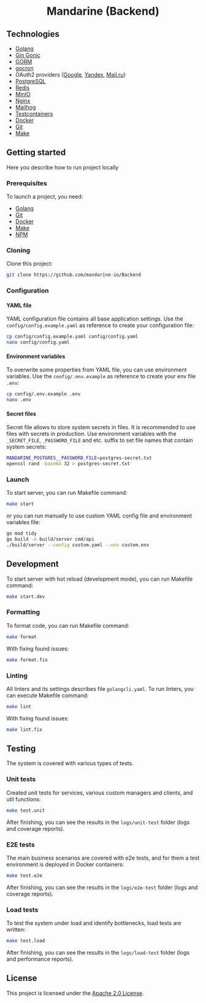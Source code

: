 <h1 id="home" align="center" style="font-weight: bold;">Mandarine (Backend)</h1>

<h2 id="technologies">Technologies</h2>

- [Golang](https://go.dev/)
- [Gin Gonic](https://gin-gonic.com/)
- [GORM](https://gorm.io/index.html)
- [gocron](https://github.com/go-co-op/gocron)
- OAuth2
  providers ([Google](https://developers.google.com/identity/protocols/oauth2?hl=ru), [Yandex](https://yandex.ru/dev/id/doc/ru/concepts/ya-oauth-intro), [Mail.ru](https://help.mail.ru/developers/oauth))
- [PostgreSQL](https://www.postgresql.org/)
- [Redis](https://redis.io/)
- [MinIO](https://min.io/)
- [Nginx](https://nginx.org/)
- [Mailhog](https://github.com/mailhog/MailHog)
- [Testcontainers](https://testcontainers.com/)
- [Docker](https://www.docker.com/)
- [Git](https://git-scm.com/)
- [Make](https://www.gnu.org/software/make/)

<h2 id="getting-started">Getting started</h2>

Here you describe how to run project locally

<h3 id="prerequisites">Prerequisites</h3>

To launch a project, you need:

- [Golang](https://go.dev/)
- [Git](https://git-scm.com/)
- [Docker](https://www.docker.com/)
- [Make](https://www.gnu.org/software/make/)
- [NPM](https://www.npmjs.com/)

<h3 id="cloning">Cloning</h3>

Сlone this project:

```bash
git clone https://github.com/mandarine-io/Backend
```

<h3 id="config">Configuration</h3>

<h4 id="yaml-file">YAML file</h4>

YAML configuration file contains all base application settings.
Use the `config/config.example.yaml` as reference to create your configuration file:

```bash
cp config/config.example.yaml config/config.yaml
nano config/config.yaml
```

<h4 id="envs">Environment variables</h4>

To overwrite some properties from YAML file, you can use environment variables.
Use the `config/.env.example` as reference to create your env file `.env`:

```bash
cp config/.env.example .env
nano .env
```

<h4 id="secrets">Secret files</h4>

Secret file allows to store system secrets in files. It is recommended to use files with secrets in production.
Use environment variables with the `_SECRET_FILE`, `_PASSWORD_FILE` and etc. suffix to set file names that contain
system secrets:

```bash
MANDARINE_POSTGRES__PASSWORD_FILE=postgres-secret.txt
openssl rand -base64 32 > postgres-secret.txt
```

<h3 id="launch">Launch</h3>

To start server, you can run Makefile command:

```bash
make start
```

or you can run manually to use custom YAML config file and environment variables file:

```bash
go mod tidy
go build -o build/server cmd/api
./build/server --config custom.yaml --env custom.env
```

<h2 id="dev">Development</h2>

To start server with hot reload (development mode), you can run Makefile command:

```bash
make start.dev
```

<h3 id="format">Formatting</h3>

To format code, you can run Makefile command:

```bash
make format
```

With fixing found issues:

```bash
make format.fix
```

<h3 id="lint">Linting</h3>

All linters and its settings describes file `golangcli.yaml`. To run linters, you can execute Makefile
command:

```bash
make lint
```

With fixing found issues:

```bash
make lint.fix
```

<h2 id="testing">Testing</h2>

The system is covered with various types of tests.

<h3 id="unit-testing">Unit tests</h3>

Created unit tests for services, various custom managers and clients, and util functions:

```bash
make test.unit
```

After finishing, you can see the results in the `logs/unit-test` folder (logs and coverage reports).

<h3 id="e2e-testing">E2E tests</h3>

The main business scenarios are covered with e2e tests, and for them a test environment is deployed in Docker
containers:

```bash
make test.e2e
```

After finishing, you can see the results in the `logs/e2e-test` folder (logs and coverage reports).

<h3 id="load-testing">Load tests</h3>

To test the system under load and identify bottlenecks, load tests are written:

```bash
make test.load
```

After finishing, you can see the results in the `logs/load-test` folder (logs and performance reports).

<h2 id="license">License</h2>

This project is licensed under the [Apache 2.0 License](https://www.apache.org/licenses/LICENSE-2.0.html).